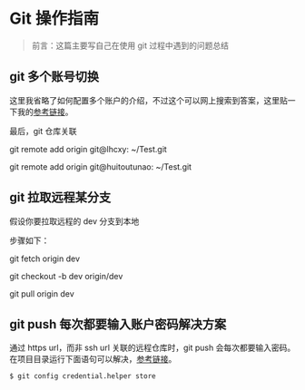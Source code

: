 # Git 操作指南

> 前言：这篇主要写自己在使用 git 过程中遇到的问题总结

## git 多个账号切换

这里我省略了如何配置多个账户的介绍，不过这个可以网上搜索到答案，这里贴一下我的[参考链接](https://www.jianshu.com/p/301afa16f471)。  

最后，git 仓库关联  

git remote add origin git@lhcxy: ~/Test.git  

git remote add origin git@huitoutunao: ~/Test.git

## git 拉取远程某分支

假设你要拉取远程的 dev 分支到本地

步骤如下：  

git fetch origin dev  

git checkout -b dev origin/dev  

git pull origin dev

## git push 每次都要输入账户密码解决方案

通过 https url，而非 ssh url 关联的远程仓库时，git push 会每次都要输入密码。在项目目录运行下面语句可以解决，[参考链接](https://git-scm.com/docs/gitcredentials)。
```
$ git config credential.helper store
```